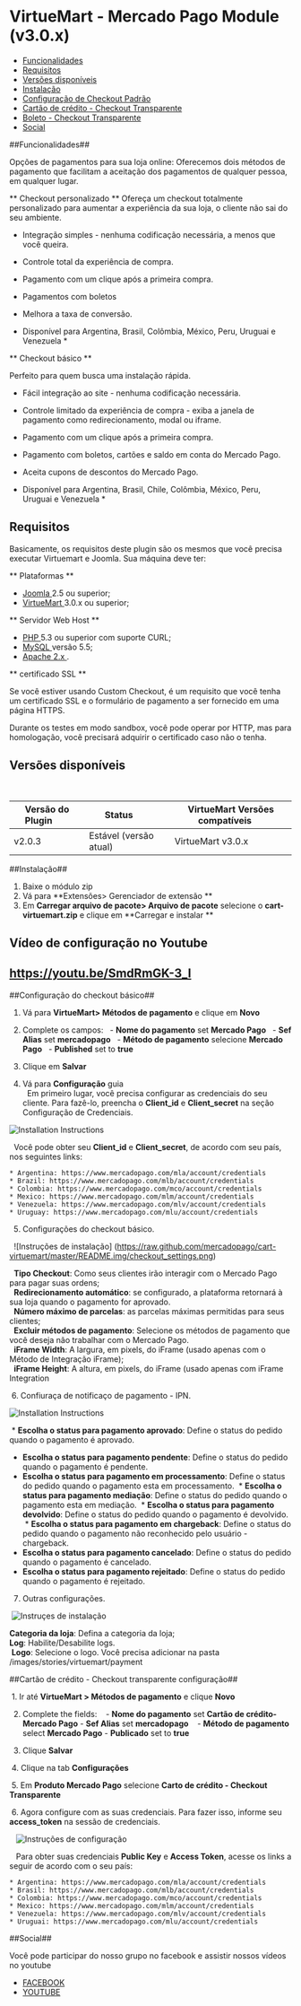 # VirtueMart - Mercado Pago Module (v3.0.x)

* [Funcionalidades](#features)
* [Requisitos](#requirements)
* [Versões disponíveis](#available_versions)
* [Instalação](#installation)
* [Configuração de Checkout Padrão](#configuration_std)
* [Cartão de crédito - Checkout Transparente](#configuration_custom)
* [Boleto - Checkout Transparente](#configuration_custom_ticket)
* [Social](#social)

<a name="features"> </a>
##Funcionalidades##

Opções de pagamentos para sua loja online:
Oferecemos dois métodos de pagamento que facilitam a aceitação dos pagamentos de qualquer pessoa, em qualquer lugar.

** Checkout personalizado **
Ofereça um checkout totalmente personalizado para aumentar a experiência da sua loja, o cliente não sai do seu ambiente.

* Integração simples - nenhuma codificação necessária, a menos que você queira.
* Controle total da experiência de compra.
* Pagamento com um clique após a primeira compra.
* Pagamentos com boletos
* Melhora a taxa de conversão.

* Disponível para Argentina, Brasil, Colômbia, México, Peru, Uruguai e Venezuela *

** Checkout básico **

Perfeito para quem busca uma instalação rápida.

* Fácil integração ao site - nenhuma codificação necessária.
* Controle limitado da experiência de compra - exiba a janela de pagamento como redirecionamento, modal ou iframe.
* Pagamento com um clique após a primeira compra.
* Pagamento com boletos, cartões e saldo em conta do Mercado Pago.
* Aceita cupons de descontos do Mercado Pago.

* Disponível para Argentina, Brasil, Chile, Colômbia, México, Peru, Uruguai e Venezuela *

<a name="requirements"> </a>
## Requisitos ##

Basicamente, os requisitos deste plugin são os mesmos que você precisa executar Virtuemart e Joomla. Sua máquina deve ter:

** Plataformas **
* <a href="https://www.joomla.org/download.html"> Joomla </a> 2.5 ou superior;
* <a href="https://virtuemart.net/downloads/"> VirtueMart </a> 3.0.x ou superior;

** Servidor Web Host **

* <a href="http://php.net/"> PHP </a> 5.3 ou superior com suporte CURL;
* <a href="http://www.mysql.com/"> MySQL </a> versão 5.5;
* <a href="https://httpd.apache.org/"> Apache 2.x </a>.

** certificado SSL **

Se você estiver usando Custom Checkout, é um requisito que você tenha um certificado SSL e o formulário de pagamento a ser fornecido em uma página HTTPS.

Durante os testes em modo sandbox, você pode operar por HTTP, mas para homologação, você precisará adquirir o certificado caso não o tenha.

<a name="available_versions"> </a>
## Versões disponíveis ##
<table>
  <thead>
    <tr>
      <th> Versão do Plugin </ th>
      <th> Status </ th>
      <th> VirtueMart Versões compatíveis </ th>
    </tr>
  <thead>
  <tbody>
    <tr>
      <td> v2.0.3 </ td>
      <td> Estável (versão atual) </ td>
      <td> VirtueMart v3.0.x </ td>
    </tr>
  </tbody>
</table>

<a name="installation"> </a>
##Instalação##

1. Baixe o módulo zip
2. Vá para **Extensões> Gerenciador de extensão **
3. Em **Carregar arquivo de pacote> Arquivo de pacote** selecione o **cart-virtuemart.zip** e clique em **Carregar e instalar **

## Vídeo de configuração no Youtube ##
## https://youtu.be/SmdRmGK-3_I

<a name="configuration_std"> </a>
##Configuração do checkout básico##

1. Vá para **VirtueMart> Métodos de pagamento** e clique em **Novo**

2. Complete os campos:
  - **Nome do pagamento** set **Mercado Pago**
  - **Sef Alias** set **mercadopago**
  - **Método de pagamento** selecione **Mercado Pago**
  - **Published** set to **true**
3. Clique em **Salvar**

4. Vá para **Configuração** guia <br/>
  Em primeiro lugar, você precisa configurar as credenciais do seu cliente. Para fazê-lo, preencha o **Client_id** e **Client_secret** na seção Configuração de Credenciais.

![Installation Instructions](https://raw.github.com/mercadopago/cart-virtuemart/master/README.img/credentials.png) <br />

  Você pode obter seu **Client_id** e **Client_secret**, de acordo com seu país, nos seguintes links:

    * Argentina: https://www.mercadopago.com/mla/account/credentials
    * Brazil: https://www.mercadopago.com/mlb/account/credentials
    * Colombia: https://www.mercadopago.com/mco/account/credentials
    * Mexico: https://www.mercadopago.com/mlm/account/credentials
    * Venezuela: https://www.mercadopago.com/mlv/account/credentials
    * Uruguay: https://www.mercadopago.com/mlu/account/credentials

5. Configurações do checkout básico. <br />

  ![Instruções de instalação] (https://raw.github.com/mercadopago/cart-virtuemart/master/README.img/checkout_settings.png) <br/>

  **Tipo Checkout**: Como seus clientes irão interagir com o Mercado Pago para pagar suas ordens; <br />
  **Redirecionamento automático**: se configurado, a plataforma retornará à sua loja quando o pagamento for aprovado. <br />
  **Número máximo de parcelas**: as parcelas máximas permitidas para seus clientes; <br/>
  **Excluir métodos de pagamento**: Selecione os métodos de pagamento que você deseja não trabalhar com o Mercado Pago. <br />
  **iFrame Width**: A largura, em pixels, do iFrame (usado apenas com o Método de Integração iFrame); <br />
  **iFrame Height**: A altura, em pixels, do iFrame (usado apenas com iFrame Integration
  
  6. Confiuraça de notificaço de pagamento - IPN. <br />

  ![Installation Instructions](https://raw.github.com/mercadopago/cart-virtuemart/master/README.img/ipn_settings.png) <br />

  * **Escolha o status para pagamento aprovado**: Define o status do pedido quando o pagamento é aprovado.
  * **Escolha o status para pagamento pendente**: Define o status do pedido quando o pagamento é pendente.
  * **Escolha o status para pagamento em processamento**: Define o status do pedido quando o pagamento esta em processamento.
  * **Escolha o status para pagamento mediação**: Define o status do pedido quando o pagamento esta em mediação.
  * **Escolha o status para pagamento devolvido**: Define o status do pedido quando o pagamento é devolvido.
  * **Escolha o status para pagamento em chargeback**: Define o status do pedido quando o pagamento não reconhecido pelo usuário - chargeback.
  * **Escolha o status para pagamento cancelado**: Define o status do pedido quando o pagamento é cancelado.
  * **Escolha o status para pagamento rejeitado**: Define o status do pedido quando o pagamento é rejeitado.

7. Outras configurações. <br/>

  ![Instruçes de instalação](https://raw.github.com/mercadopago/cart-virtuemart/master/README.img/other_settings.png) <br />

  **Categoria da loja**: Defina a categoria da loja;<br />
  **Log**: Habilite/Desabilite logs.<br />
  **Logo**: Selecione o logo. Você precisa adicionar na pasta /images/stories/virtuemart/payment <br />
  
  <a name="configuration_custom"></a>
##Cartão de crédito - Checkout transparente configuração##

  1. Ir até **VirtueMart > Métodos de pagamento** e clique **Novo**

  2. Complete the fields:
    - **Nome do pagamento** set **Cartão de crédito- Mercado Pago**
    - **Sef Alias** set **mercadopago**
    - **Método de pagamento** select **Mercado Pago**
    - **Publicado** set to **true**

  3. Clique **Salvar**

  4. Clique na tab **Configurações**

  5. Em **Produto Mercado Pago** selecione **Carto de crédito - Checkout Transparente**

  6. Agora configure com as suas credenciais. Para fazer isso, informe seu **access_token** na sessão de credenciais.

    ![Instruções de configuração](https://raw.github.com/mercadopago/cart-virtuemart/master/README.img/credentials_custom.png) <br />

    Para obter suas credenciais **Public Key** e **Access Token**, acesse os links a seguir de acordo com o seu país:

    * Argentina: https://www.mercadopago.com/mla/account/credentials
    * Brasil: https://www.mercadopago.com/mlb/account/credentials
    * Colombia: https://www.mercadopago.com/mco/account/credentials
    * Mexico: https://www.mercadopago.com/mlm/account/credentials
    * Venezuela: https://www.mercadopago.com/mlv/account/credentials
    * Uruguai: https://www.mercadopago.com/mlu/account/credentials
    
<a name="social"></a>
##Social##

Você pode participar do nosso grupo no facebook e assistir nossos vídeos no youtube
<ul>
  <li><a href="https://www.facebook.com/groups/modulos.mercadopago/?ref=ts&fref=ts" target="_blank">FACEBOOK</a></li>
  <li><a href="https://www.youtube.com/playlist?list=PLl8LGzRu2_sXxChIJm1e0xY6dU3Dj_tNi" target="_blank">YOUTUBE</a></li>
</ul>    
